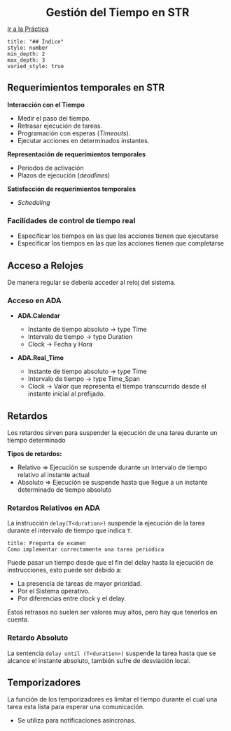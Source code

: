 <center style="font-weight: bold; font-size: 25 ">Gestión del Tiempo en STR</center>


[Ir a la Práctica](Práctica_3)

```toc
title: "## Índice"
style: number 
min_depth: 2 
max_depth: 3
varied_style: true
```

## Requerimientos temporales en STR

__Interacción con el Tiempo__
- Medir el paso del tiempo.
- Retrasar ejecución de tareas.
- Programación con esperas (_Timeouts_).
- Ejecutar acciones en determinados instantes.

__Representación de requerimientos temporales__
- Periodos de activación
- Plazos de ejecución (_deadlines_)

__Satisfacción de requerimientos temporales__
- _Scheduling_

### Facilidades de control de tiempo real

- Especificar los tiempos en las que las acciones tienen que ejecutarse
- Especificar los tiempos en las que las acciones tienen que completarse

## Acceso a Relojes

De manera regular se debería acceder al reloj del sistema.

### Acceso en ADA

- __ADA.Calendar__
	- Instante de tiempo absoluto -> type Time
	- Intervalo de tiempo -> type Duration
	- Clock -> Fecha y Hora

- __ADA.Real_Time__
	- Instante de tiempo absoluto -> type Time
	- Intervalo de tiempo -> type Time_Span
	- Clock -> Valor que representa el tiempo transcurrido desde el instante inicial al prefijado.

## Retardos

Los retardos sirven para suspender la ejecución de una tarea durante un tiempo determinado

__Tipos de retardos:__
- Relativo => Ejecución se suspende durante un intervalo de tiempo relativo al instante actual
- Absoluto => Ejecución se suspende hasta que llegue a un instante determinado de tiempo absoluto

### Retardos Relativos en ADA

La instrucción `delay(T<duration>)` suspende la ejecución de la tarea durante el intervalo de tiempo que indica `T`.

```ad-warning
title: Pregunta de examen
Como implementar correctamente una tarea periódica
```


Puede pasar un tiempo desde que el fin del delay hasta la ejecución de instrucciones, esto puede ser debido a: 
- La presencia de tareas de mayor prioridad.
- Por el Sistema operativo. 
- Por diferencias entre clock y el delay.

Estos retrasos no suelen ser valores muy altos, pero hay que tenerlos en cuenta. 

### Retardo Absoluto

La sentencia `delay until (T<duration>)` suspende la tarea hasta que se alcance el instante absoluto, también sufre de desviación local.

## Temporizadores

La función de los temporizadores es limitar el tiempo durante el cual una tarea esta lista para esperar una comunicación.

- Se utiliza para notificaciones asíncronas.
